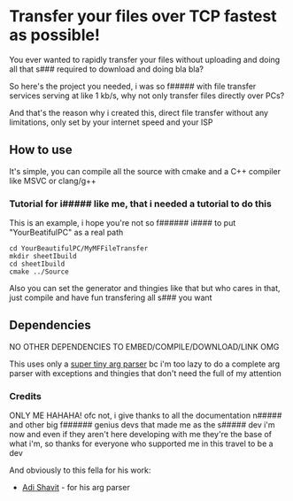 ﻿# Transfer your files over TCP fastest as possible!

You ever wanted to rapidly transfer your files without uploading and doing all that s### required to download and doing bla bla?

So here's the project you needed, i was so f##### with file transfer services serving at like 1 kb/s, why not only transfer files directly over PCs?

And that's the reason why i created this, direct file transfer without any limitations, only set by your internet speed and your ISP

## How to use

It's simple, you can compile all the source with cmake and a C++ compiler like MSVC or clang/g++

### Tutorial for i##### like me, that i needed a tutorial to do this

This is an example, i hope you're not so f###### i#### to put "YourBeatifulPC" as a real path

```
cd YourBeautifulPC/MyMFFileTransfer
mkdir sheetIbuild
cd sheetIbuild
cmake ../Source
```

Also you can set the generator and thingies like that but who cares in that, just compile and have fun transfering all s### you want

## Dependencies

NO OTHER DEPENDENCIES TO EMBED/COMPILE/DOWNLOAD/LINK OMG

This uses only a [super tiny arg parser](https://github.com/adishavit/argh) bc i'm too lazy to do a complete arg parser with exceptions and thingies that don't need the full of my attention

### Credits

ONLY ME HAHAHA! ofc not, i give thanks to all the documentation n##### and other big f###### genius devs that made me as the s##### dev i'm now and even if they aren't here developing with me they're the base of what i'm, so thanks for everyone who supported me in this travel to be a dev

And obviously to this fella for his work:  
* [Adi Shavit](https://github.com/adishavit) - for his arg parser  

